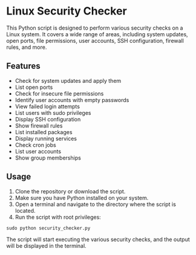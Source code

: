 # Linux Security Checker

This Python script is designed to perform various security checks on a Linux system. It covers a wide range of areas, including system updates, open ports, file permissions, user accounts, SSH configuration, firewall rules, and more.

## Features

- Check for system updates and apply them
- List open ports
- Check for insecure file permissions
- Identify user accounts with empty passwords
- View failed login attempts
- List users with sudo privileges
- Display SSH configuration
- Show firewall rules
- List installed packages
- Display running services
- Check cron jobs
- List user accounts
- Show group memberships

## Usage

1. Clone the repository or download the script.
2. Make sure you have Python installed on your system.
3. Open a terminal and navigate to the directory where the script is located.
4. Run the script with root privileges:

```
sudo python security_checker.py
```

The script will start executing the various security checks, and the output will be displayed in the terminal.

